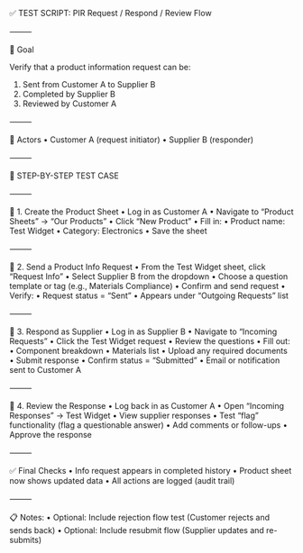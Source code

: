 ✅ TEST SCRIPT: PIR Request / Respond / Review Flow

⸻

🎯 Goal

Verify that a product information request can be:
1. Sent from Customer A to Supplier B
2. Completed by Supplier B
3. Reviewed by Customer A

⸻

👤 Actors
• Customer A (request initiator)
• Supplier B (responder)

⸻

🧪 STEP-BY-STEP TEST CASE

⸻

🔹 1. Create the Product Sheet
• Log in as Customer A
• Navigate to “Product Sheets” → “Our Products”
• Click “New Product”
• Fill in:
• Product name: Test Widget
• Category: Electronics
• Save the sheet

⸻

🔹 2. Send a Product Info Request
• From the Test Widget sheet, click “Request Info”
• Select Supplier B from the dropdown
• Choose a question template or tag (e.g., Materials Compliance)
• Confirm and send request
• Verify:
• Request status = “Sent”
• Appears under “Outgoing Requests” list

⸻

🔹 3. Respond as Supplier
• Log in as Supplier B
• Navigate to “Incoming Requests”
• Click the Test Widget request
• Review the questions
• Fill out:
• Component breakdown
• Materials list
• Upload any required documents
• Submit response
• Confirm status = “Submitted”
• Email or notification sent to Customer A

⸻

🔹 4. Review the Response
• Log back in as Customer A
• Open “Incoming Responses” → Test Widget
• View supplier responses
• Test “flag” functionality (flag a questionable answer)
• Add comments or follow-ups
• Approve the response

⸻

✅ Final Checks
• Info request appears in completed history
• Product sheet now shows updated data
• All actions are logged (audit trail)

⸻

📋 Notes:
• Optional: Include rejection flow test (Customer rejects and sends back)
• Optional: Include resubmit flow (Supplier updates and re-submits)